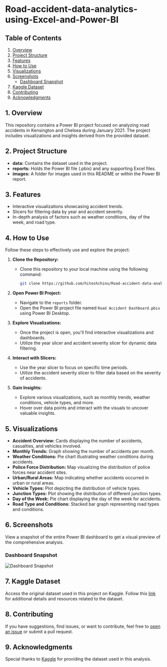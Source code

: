 # Road-accident-data-analytics-using-Excel-and-Power-BI



## Table of Contents

1. [Overview](#overview)
2. [Project Structure](#project-structure)
3. [Features](#features)
4. [How to Use](#how-to-use)
5. [Visualizations](#visualizations)
6. [Screenshots](#screenshots)
   - [Dashboard Snapshot](#dashboard-snapshot)
7. [Kaggle Dataset](#kaggle-dataset)
8. [Contributing](#contributing)
9. [Acknowledgments](#acknowledgments)

## 1. Overview

This repository contains a Power BI project focused on analyzing road accidents in Kensington and Chelsea during January 2021. The project includes visualizations and insights derived from the provided dataset.

## 2. Project Structure

- **data:** Contains the dataset used in the project.
- **reports:** Holds the Power BI file (.pbix) and any supporting Excel files.
- **images:** A folder for images used in this README or within the Power BI report.

## 3. Features

- Interactive visualizations showcasing accident trends.
- Slicers for filtering data by year and accident severity.
- In-depth analysis of factors such as weather conditions, day of the week, and road type.

## 4. How to Use

Follow these steps to effectively use and explore the project:

1. **Clone the Repository:**
   - Clone this repository to your local machine using the following command:
     ```bash
     git clone https://github.com/hiteshchinu/Road-accident-data-analytics-using-Excel-and-Power-BI.git
     ```

2. **Open Power BI Project:**
   - Navigate to the `reports` folder.
   - Open the Power BI project file named `Road Accident Dashboard.pbix` using Power BI Desktop.

3. **Explore Visualizations:**
   - Once the project is open, you'll find interactive visualizations and dashboards.
   - Utilize the year slicer and accident severity slicer for dynamic data filtering.

4. **Interact with Slicers:**
   - Use the year slicer to focus on specific time periods.
   - Utilize the accident severity slicer to filter data based on the severity of accidents.

5. **Gain Insights:**
   - Explore various visualizations, such as monthly trends, weather conditions, vehicle types, and more.
   - Hover over data points and interact with the visuals to uncover valuable insights.

## 5. Visualizations

- **Accident Overview:** Cards displaying the number of accidents, casualties, and vehicles involved.
- **Monthly Trends:** Graph showing the number of accidents per month.
- **Weather Conditions:** Pie chart illustrating weather conditions during accidents.
- **Police Force Distribution:** Map visualizing the distribution of police forces near accident sites.
- **Urban/Rural Areas:** Map indicating whether accidents occurred in urban or rural areas.
- **Vehicle Types:** Plot depicting the distribution of vehicle types.
- **Junction Types:** Plot showing the distribution of different junction types.
- **Day of the Week:** Pie chart displaying the day of the week for accidents.
- **Road Type and Conditions:** Stacked bar graph representing road types and conditions.

## 6. Screenshots

View a snapshot of the entire Power BI dashboard to get a visual preview of the comprehensive analysis.

### Dashboard Snapshot

![Dashboard Snapshot](https://github.com/hiteshchinu/Road-accident-data-analytics-using-Excel-and-Power-BI/assets/82470023/82c30017-dee1-4c2b-a2a9-c9e32aea4bcd)


## 7. Kaggle Dataset

Access the original dataset used in this project on Kaggle. Follow this [link](https://www.kaggle.com/datasets/nextmillionaire/car-accident-dataset) for additional details and resources related to the dataset.

## 8. Contributing

If you have suggestions, find issues, or want to contribute, feel free to [open an issue](https://github.com/hiteshchinu/Road-accident-data-analytics-using-Excel-and-Power-BI/issues) or submit a pull request.

## 9. Acknowledgments

Special thanks to [Kaggle](https://www.kaggle.com/) for providing the dataset used in this analysis.
